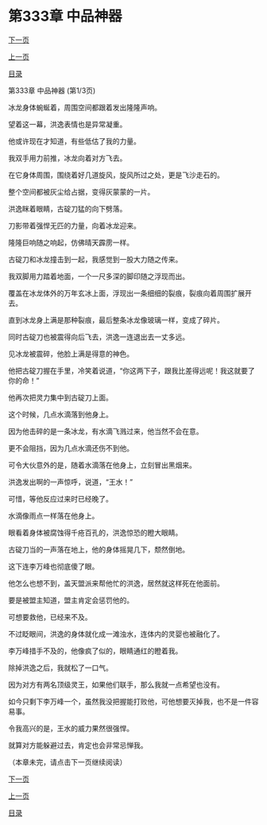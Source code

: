 <h1>第333章    中品神器</h1>
            <div><p><a href="./997_%E7%AC%AC333%E7%AB%A0_%E4%B8%AD%E5%93%81%E7%A5%9E%E5%99%A8.md">下一页</a></p><p><a href="./995_%E7%AC%AC332%E7%AB%A0_%E5%8F%A4%E7%A2%87%E5%88%80.md">上一页</a></p><p><a href="../">目录</a></p></div>
            <div><p>第333章    中品神器 (第1/3页)</p><p>冰龙身体蜿蜒着，周围空间都跟着发出隆隆声响。</p><p>望着这一幕，洪逸表情也是异常凝重。</p><p>他或许现在才知道，有些低估了我的力量。</p><p>我双手用力前推，冰龙向着对方飞去。</p><p>在它身体周围，围绕着好几道旋风，旋风所过之处，更是飞沙走石的。</p><p>整个空间都被灰尘给占据，变得灰蒙蒙的一片。</p><p>洪逸眯着眼睛，古碇刀猛的向下劈落。</p><p>刀影带着强悍无匹的力量，向着冰龙迎来。</p><p>隆隆巨响随之响起，仿佛晴天霹雳一样。</p><p>古碇刀和冰龙撞击到一起，我感觉到一股大力随之传来。</p><p>我双脚用力踏着地面，一个一尺多深的脚印随之浮现而出。</p><p>覆盖在冰龙体外的万年玄冰上面，浮现出一条细细的裂痕，裂痕向着周围扩展开去。</p><p>直到冰龙身上满是那种裂痕，最后整条冰龙像玻璃一样，变成了碎片。</p><p>同时古碇刀也被震得向后飞去，洪逸一连退出去一丈多远。</p><p>见冰龙被震碎，他脸上满是得意的神色。</p><p>他把古碇刀握在手里，冷笑着说道，“你这两下子，跟我比差得远呢！我这就要了你的命！”</p><p>他再次把灵力集中到古碇刀上面。</p><p>这个时候，几点水滴落到他身上。</p><p>因为他击碎的是一条冰龙，有水滴飞溅过来，他当然不会在意。</p><p>更不会阻挡，因为几点水滴还伤不到他。</p><p>可令大伙意外的是，随着水滴落在他身上，立刻冒出黑烟来。</p><p>洪逸发出啊的一声惊呼，说道，“王水！”</p><p>可惜，等他反应过来时已经晚了。</p><p>水滴像雨点一样落在他身上。</p><p>眼看着身体被腐蚀得千疮百孔的，洪逸惊恐的瞪大眼睛。</p><p>古碇刀当的一声落在地上，他的身体摇晃几下，颓然倒地。</p><p>这下连李万峰也彻底傻了眼。</p><p>他怎么也想不到，盖天盟派来帮他忙的洪逸，居然就这样死在他面前。</p><p>要是被盟主知道，盟主肯定会惩罚他的。</p><p>可想要救他，已经来不及。</p><p>不过眨眼间，洪逸的身体就化成一滩浊水，连体内的灵婴也被融化了。</p><p>李万峰措手不及的，他像疯了似的，眼睛通红的瞪着我。</p><p>除掉洪逸之后，我就松了一口气。</p><p>因为对方有两名顶级灵王，如果他们联手，那么我就一点希望也没有。</p><p>如今只剩下李万峰一个，虽然我没把握能打败他，可他想要灭掉我，也不是一件容易事。</p><p>令我高兴的是，王水的威力果然很强悍。</p><p>就算对方能躲避过去，肯定也会非常忌惮我。</p><p>（本章未完，请点击下一页继续阅读）</p></div>
            <div><p><a href="./997_%E7%AC%AC333%E7%AB%A0_%E4%B8%AD%E5%93%81%E7%A5%9E%E5%99%A8.md">下一页</a></p><p><a href="./995_%E7%AC%AC332%E7%AB%A0_%E5%8F%A4%E7%A2%87%E5%88%80.md">上一页</a></p><p><a href="../">目录</a></p></div>